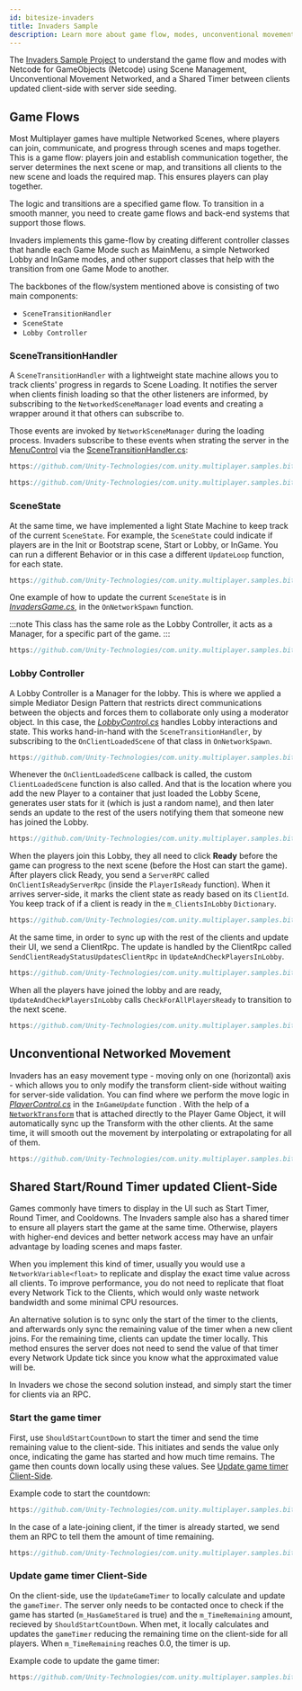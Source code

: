 ```yaml
---
id: bitesize-invaders
title: Invaders Sample
description: Learn more about game flow, modes, unconventional movement networked, and a shared timer using Netcode for GameObjects.
---
```


The [Invaders Sample Project](https://github.com/Unity-Technologies/com.unity.multiplayer.samples.bitesize/blob/master/Basic/Invaders) to understand the game flow and modes with  Netcode for GameObjects (Netcode) using Scene Management, Unconventional Movement Networked, and a Shared Timer between clients updated client-side with server side seeding.

## Game Flows

Most Multiplayer games have multiple Networked Scenes, where players can join, communicate, and progress through scenes and maps together. This is a game flow: players join and establish communication together, the server determines the next scene or map, and transitions all clients to the new scene and loads the required map. This ensures players can play together.

The logic and transitions are a specified game flow. To transition in a smooth manner, you need to create game flows and back-end systems that support those flows.

Invaders implements this game-flow by creating different controller classes that handle each Game Mode such as MainMenu, a simple Networked Lobby and InGame modes, and other support classes that help with the transition from one Game Mode to another.

The backbones of the flow/system mentioned above is consisting of two main components:

* `SceneTransitionHandler`
* `SceneState` 
* `Lobby Controller`

### SceneTransitionHandler

A `SceneTransitionHandler` with a lightweight state machine allows you to track clients' progress in regards to Scene Loading. It notifies the server when clients finish loading so that the other listeners are informed, by subscribing to the `NetworkedSceneManager` load events and creating a wrapper around it that others can subscribe to.

Those events are invoked by `NetworkSceneManager` during the loading process. Invaders subscribe to these events when strating the server in the [MenuControl](https://github.com/Unity-Technologies/com.unity.multiplayer.samples.bitesize/blob/master/Basic/Invaders/Assets/Scripts/MenuControl.cs) via the [SceneTransitionHandler.cs](https://github.com/Unity-Technologies/com.unity.multiplayer.samples.bitesize/blob/master/Basic/Invaders/Assets/Scripts/SceneTransitionHandler.cs):

```csharp reference
https://github.com/Unity-Technologies/com.unity.multiplayer.samples.bitesize/blob/master/Basic/Invaders/Assets/Scripts/MenuControl.cs#L16-L30
```

```csharp reference
https://github.com/Unity-Technologies/com.unity.multiplayer.samples.bitesize/blob/master/Basic/Invaders/Assets/Scripts/SceneTransitionHandler.cs#L90-L97
```

### SceneState

At the same time, we have implemented a light State Machine to keep track of the current `SceneState`. For example, the `SceneState` could indicate if players are in the Init or Bootstrap scene, Start or Lobby, or InGame. You can run a different Behavior or in this case a different `UpdateLoop` function, for each state.

```csharp reference
https://github.com/Unity-Technologies/com.unity.multiplayer.samples.bitesize/blob/master/Basic/Invaders/Assets/Scripts/SceneTransitionHandler.cs#L25-L34
```

One example of how to update the current `SceneState` is in *[InvadersGame.cs](https://github.com/Unity-Technologies/com.unity.multiplayer.samples.bitesize/blob/master/Basic/Invaders/Assets/Scripts/InvadersGame.cs)*, in the `OnNetworkSpawn` function.

:::note
This class has the same role as the Lobby Controller, it acts as a Manager, for a specific part of the game.
:::

```csharp reference
https://github.com/Unity-Technologies/com.unity.multiplayer.samples.bitesize/blob/master/Basic/Invaders/Assets/Scripts/InvadersGame.cs#L156-L194
```

### Lobby Controller

A Lobby Controller is a Manager for the lobby. This is where we applied a simple Mediator Design Pattern that restricts direct communications between the objects and forces them to collaborate only using a moderator object. In this case, the *[LobbyControl.cs](https://github.com/Unity-Technologies/com.unity.multiplayer.samples.bitesize/blob/master/Basic/Invaders/Assets/Scripts/LobbyControl.cs)* handles Lobby interactions and state. This works hand-in-hand with the `SceneTransitionHandler`, by subscribing to the `OnClientLoadedScene` of that class in `OnNetworkSpawn`.

```csharp reference
https://github.com/Unity-Technologies/com.unity.multiplayer.samples.bitesize/blob/master/Basic/Invaders/Assets/Scripts/LobbyControl.cs#L23-L45
```

Whenever the `OnClientLoadedScene` callback is called, the custom `ClientLoadedScene` function is also called. And that is the location where you add the new Player to a container that just loaded the Lobby Scene, generates user stats for it (which is just a random name), and then later sends an update to the rest of the users notifying them that someone new has joined the Lobby.

```csharp reference
https://github.com/Unity-Technologies/com.unity.multiplayer.samples.bitesize/blob/master/Basic/Invaders/Assets/Scripts/LobbyControl.cs#L90-L107
```

When the players join this Lobby, they all need to click **Ready** before the game can progress to the next scene (before the Host can start the game). After players click Ready, you send a `ServerRPC` called `OnClientIsReadyServerRpc` (inside the `PlayerIsReady` function). When it arrives server-side, it marks the client state as ready based on its `ClientId`. You keep track of if a client is ready in the `m_ClientsInLobby` `Dictionary`.

```csharp reference
https://github.com/Unity-Technologies/com.unity.multiplayer.samples.bitesize/blob/master/Basic/Invaders/Assets/Scripts/LobbyControl.cs#L195-L209
```

At the same time, in order to sync up with the rest of the clients and update their UI, we send a ClientRpc. The update is handled by the ClientRpc called `SendClientReadyStatusUpdatesClientRpc` in `UpdateAndCheckPlayersInLobby`.

```csharp reference
https://github.com/Unity-Technologies/com.unity.multiplayer.samples.bitesize/blob/master/Basic/Invaders/Assets/Scripts/LobbyControl.cs#L126-L144
```

When all the players have joined the lobby and are ready, `UpdateAndCheckPlayersInLobby` calls `CheckForAllPlayersReady` to transition to the next scene.

```csharp reference
https://github.com/Unity-Technologies/com.unity.multiplayer.samples.bitesize/blob/master/Basic/Invaders/Assets/Scripts/LobbyControl.cs#L146-L174
```

## Unconventional Networked Movement

Invaders has an easy movement type - moving only on one (horizontal) axis - which allows you to only modify the transform client-side without waiting for server-side validation. You can find where we perform the move logic in *[PlayerControl.cs](https://github.com/Unity-Technologies/com.unity.multiplayer.samples.bitesize/blob/master/Basic/Invaders/Assets/Scripts/PlayerControl.cs)* in the `InGameUpdate` function . With the help of a [`NetworkTransform`](../../components/networktransform.md) that is attached directly to the Player Game Object, it will automatically sync up the Transform with the other clients. At the same time, it will smooth out the movement by interpolating or extrapolating for all of them.

```csharp reference
https://github.com/Unity-Technologies/com.unity.multiplayer.samples.bitesize/blob/master/Basic/Invaders/Assets/Scripts/PlayerControl.cs#L176-L193
```

## Shared Start/Round Timer updated Client-Side

Games commonly have timers to display in the UI such as Start Timer, Round Timer, and Cooldowns. The Invaders sample also has a shared timer to ensure all players start the game at the same time. Otherwise, players with higher-end devices and better network access may have an unfair advantage by loading scenes and maps faster.

When you implement this kind of timer, usually you would use a `NetworkVariable<float>` to replicate and display the exact time value across all clients. To improve performance, you do not need to replicate that float every Network Tick to the Clients, which would only waste network bandwidth and some minimal CPU resources.

An alternative solution is to sync only the start of the timer to the clients, and afterwards only sync the remaining value of the timer when a new client joins. For the remaining time, clients can update the timer locally. This method ensures the server does not need to send the value of that timer every Network Update tick since you know what the approximated value will be.

In Invaders we chose the second solution instead, and simply start the timer for clients via an RPC.

### Start the game timer

First, use `ShouldStartCountDown` to start the timer and send the time remaining value to the client-side. This initiates and sends the value only once, indicating the game has started and how much time remains. The game then counts down locally using these values. See [Update game timer Client-Side](#update-game-timer-client-side).

Example code to start the countdown:

```csharp reference
https://github.com/Unity-Technologies/com.unity.multiplayer.samples.bitesize/blob/master/Basic/Invaders/Assets/Scripts/InvadersGame.cs#L205-L229
```

In the case of a late-joining client, if the timer is already started, we send them an RPC to tell them the amount of time remaining.

```csharp reference
https://github.com/Unity-Technologies/com.unity.multiplayer.samples.bitesize/blob/master/Basic/Invaders/Assets/Scripts/InvadersGame.cs#L196-L203
```

### Update game timer Client-Side

On the client-side, use the `UpdateGameTimer` to locally calculate and update the `gameTimer`. The server only needs to be contacted once to check if the game has started (`m_HasGameStared` is true) and the `m_TimeRemaining` amount, recieved by `ShouldStartCountDown`. When met, it locally calculates and updates the `gameTimer` reducing the remaining time on the client-side for all players. When `m_TimeRemaining` reaches 0.0, the timer is up.

Example code to update the game timer:

```csharp reference
https://github.com/Unity-Technologies/com.unity.multiplayer.samples.bitesize/blob/master/Basic/Invaders/Assets/Scripts/InvadersGame.cs#L276-L299
```